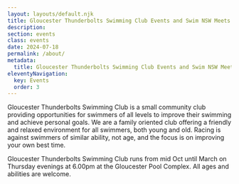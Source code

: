 ```yaml
---
layout: layouts/default.njk
title: Gloucester Thunderbolts Swimming Club Events and Swim NSW Meets
description: 
section: events
class: events
date: 2024-07-18
permalink: /about/
metadata:
  title: Gloucester Thunderbolts Swimming Club Events and Swim NSW Meets
eleventyNavigation:
  key: Events
  order: 3
---
```




Gloucester Thunderbolts Swimming Club is a small community club providing opportunities for swimmers of all levels to improve their swimming and achieve personal goals. We are a family oriented club offering a friendly and relaxed environment for all swimmers, both young and old. Racing is against swimmers of similar ability, not age, and the focus is on improving your own best time.

Gloucester Thunderbolts Swimming Club runs from mid Oct until March on Thursday evenings at 6.00pm at the Gloucester Pool Complex. All ages and abilities are welcome.



